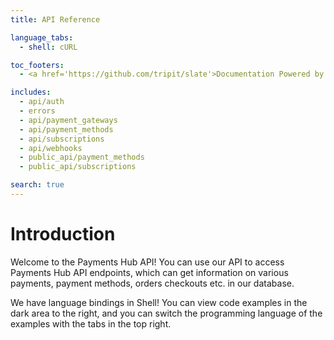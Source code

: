 ```yaml
---
title: API Reference

language_tabs:
  - shell: cURL

toc_footers:
  - <a href='https://github.com/tripit/slate'>Documentation Powered by Slate</a>

includes:
  - api/auth
  - errors
  - api/payment_gateways
  - api/payment_methods
  - api/subscriptions
  - api/webhooks
  - public_api/payment_methods
  - public_api/subscriptions

search: true
---
```


# Introduction

Welcome to the Payments Hub API! You can use our API to access Payments Hub API endpoints, which can get information on various payments, payment methods, orders checkouts etc. in our database.

We have language bindings in Shell! You can view code examples in the dark area to the right, and you can switch the programming language of the examples with the tabs in the top right.
